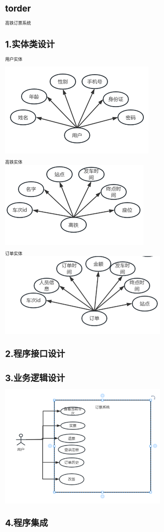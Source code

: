 # torder
高铁订票系统


# 1.实体类设计
   用户实体

![img.png](img.png)

   高铁实体
![img_1.png](img_1.png)

   订单实体
![img_2.png](img_2.png)
# 2.程序接口设计

# 3.业务逻辑设计
![img_3.png](img_3.png)

# 4.程序集成